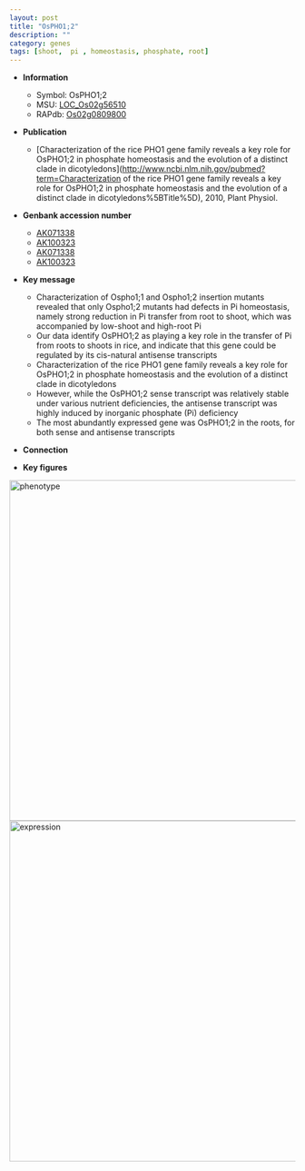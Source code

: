 ```yaml
---
layout: post
title: "OsPHO1;2"
description: ""
category: genes
tags: [shoot,  pi , homeostasis, phosphate, root]
---
```


* **Information**  
    + Symbol: OsPHO1;2  
    + MSU: [LOC_Os02g56510](http://rice.plantbiology.msu.edu/cgi-bin/ORF_infopage.cgi?orf=LOC_Os02g56510)  
    + RAPdb: [Os02g0809800](http://rapdb.dna.affrc.go.jp/viewer/gbrowse_details/irgsp1?name=Os02g0809800)  

* **Publication**  
    + [Characterization of the rice PHO1 gene family reveals a key role for OsPHO1;2 in phosphate homeostasis and the evolution of a distinct clade in dicotyledons](http://www.ncbi.nlm.nih.gov/pubmed?term=Characterization of the rice PHO1 gene family reveals a key role for OsPHO1;2 in phosphate homeostasis and the evolution of a distinct clade in dicotyledons%5BTitle%5D), 2010, Plant Physiol.

* **Genbank accession number**  
    + [AK071338](http://www.ncbi.nlm.nih.gov/nuccore/AK071338)
    + [AK100323](http://www.ncbi.nlm.nih.gov/nuccore/AK100323)
    + [AK071338](http://www.ncbi.nlm.nih.gov/nuccore/AK071338)
    + [AK100323](http://www.ncbi.nlm.nih.gov/nuccore/AK100323)

* **Key message**  
    + Characterization of Ospho1;1 and Ospho1;2 insertion mutants revealed that only Ospho1;2 mutants had defects in Pi homeostasis, namely strong reduction in Pi transfer from root to shoot, which was accompanied by low-shoot and high-root Pi
    + Our data identify OsPHO1;2 as playing a key role in the transfer of Pi from roots to shoots in rice, and indicate that this gene could be regulated by its cis-natural antisense transcripts
    + Characterization of the rice PHO1 gene family reveals a key role for OsPHO1;2 in phosphate homeostasis and the evolution of a distinct clade in dicotyledons
    + However, while the OsPHO1;2 sense transcript was relatively stable under various nutrient deficiencies, the antisense transcript was highly induced by inorganic phosphate (Pi) deficiency
    + The most abundantly expressed gene was OsPHO1;2 in the roots, for both sense and antisense transcripts

* **Connection**  

* **Key figures**  
<img src="http://ricencode.github.io/images/OsPHO1;2.pheno.png" alt="phenotype"  style="width: 600px;"/>

<img src="http://ricencode.github.io/images/OsPHO1;2.exp.png" alt="expression"  style="width: 600px;"/>


